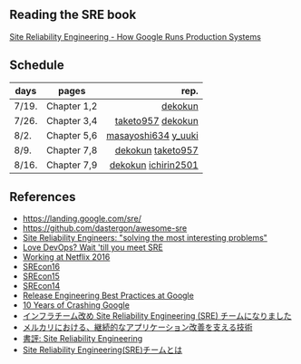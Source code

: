 Reading the SRE book
---------------------

[Site Reliability Engineering - How Google Runs Production Systems](http://shop.oreilly.com/product/0636920041528.do)

## Schedule

| days  | pages                     | rep.    |
|-------|:-------------------------:|--------:|
| 7/19. | Chapter 1,2 | [dekokun](https://github.com/dekokun) |
| 7/26. | Chapter 3,4 | [taketo957](https://github.com/taketo957) [dekokun](https://github.com/dekokun) |
| 8/2.  | Chapter 5,6 | [masayoshi634](https://github.com/masayoshi634)  [y_uuki](https://github.com/yuuki) |
| 8/9.  | Chapter 7,8 | [dekokun](https://github.com/dekokun) [taketo957](https://github.com/taketo957) |
| 8/16. | Chapter 7,9 | [dekokun](https://github.com/dekokun) [ichirin2501](https://github.com/ichirin2501) |

## References

- https://landing.google.com/sre/
- https://github.com/dastergon/awesome-sre
- [Site Reliability Engineers: "solving the most interesting problems"](https://research.googleblog.com/2012/07/site-reliability-engineers-solving-most.html)
- [Love DevOps? Wait 'till you meet SRE](https://www.atlassian.com/it-service/site-reliability-engineering-sre)
- [Working at Netflix 2016](http://www.brendangregg.com/blog/2016-03-30/working-at-netflix-2016.html)
- [SREcon16](https://www.usenix.org/conference/srecon16)
- [SREcon15](https://www.usenix.org/conference/srecon15)
- [SREcon14](https://www.usenix.org/conference/srecon14)
- [Release Engineering Best Practices at Google](https://www.usenix.org/conference/lisa15/conference-program/presentation/mcnutt)
- [10 Years of Crashing Google](https://www.usenix.org/conference/lisa15/conference-program/presentation/krishnan)
- [インフラチーム改め Site Reliability Engineering (SRE) チームになりました](http://tech.mercari.com/entry/2015/11/18/153421)
- [メルカリにおける、継続的なアプリケーション改善を支える技術](https://speakerdeck.com/kazeburo/continuous-improvement-applications-and-mercari-sre-number-retty-tech-cafe)
- [書評: Site Reliability Engineering](http://torumakabe.github.io/post/bookreview_site_reliability_engineering/)
- [Site Reliability Engineering(SRE)チームとは](http://yoshidashingo.hatenablog.com/entry/2016/03/02/012214)
